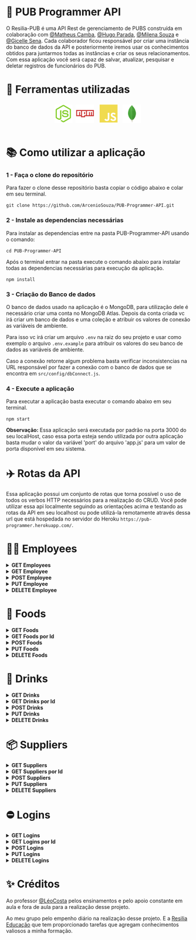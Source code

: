 # :beers: PUB Programmer API

O Resilia-PUB é uma API Rest de gerenciamento de PUBS construída em colaboração com [@Matheus Camba](https://github.com/MatheusCamba), [@Hugo Parada](https://github.com/haparada9), [@Milena Souza](https://github.com/Milena2712) e [@Gicelle Sena](https://github.com/Gicelle-sena). Cada colaborador ficou responsável por criar uma instância do banco de dados da API e posteriormente iremos usar os conhecimentos obtidos para juntarmos todas as instâncias e criar os seus relacionamentos. Com essa aplicação você será capaz de salvar, atualizar, pesquisar e deletar registros de funcionários do PUB. 

# :hammer: Ferramentas utilizadas

<div style="display: inline_block" align="center">
   <img align="center" width='50px' height='50px' src='https://raw.githubusercontent.com/devicons/devicon/2ae2a900d2f041da66e950e4d48052658d850630/icons/nodejs/nodejs-original.svg'>
   <img align="center" width='50px' height='50px' style="margin: 5px" src='https://raw.githubusercontent.com/devicons/devicon/2ae2a900d2f041da66e950e4d48052658d850630/icons/npm/npm-original-wordmark.svg'>
   <img align="center" width='50px' height='50px' style="margin: 5px" src='https://raw.githubusercontent.com/devicons/devicon/master/icons/javascript/javascript-plain.svg'>
   <img align="center" width='50px' height='50px' style="margin: 5px" src='https://raw.githubusercontent.com/devicons/devicon/2ae2a900d2f041da66e950e4d48052658d850630/icons/mongodb/mongodb-original.svg'> 
</div>
<br/>

# :books: Como utilizar a aplicação

### **1 - Faça o clone do repositório**

Para fazer o clone desse repositório basta copiar o código abaixo e colar em seu terminal.
```
git clone https://github.com/ArcenioSouza/PUB-Programmer-API.git
```

### **2 - Instale as dependencias necessárias**

Para instalar as dependencias entre na pasta PUB-Programmer-API usando o comando:
```
cd PUB-Programmer-API
```
Após o terminal entrar na pasta execute o comando abaixo para instalar todas as dependencias necessárias para execução da aplicação.
```
npm install
```

### **3 - Criação do Banco de dados**

O banco de dados usado na aplicação é o MongoDB, para utilização dele é necessário criar uma conta no MongoDB Atlas.
Depois da conta criada vc irá criar um banco de dados e uma coleção e atribuir os valores de conexão as variáveis de ambiente.

Para isso vc irá criar um arquivo `.env` na raiz do seu projeto e usar como exemplo o arquivo `.env.example` para atribuir os valores do seu banco de dados as variáveis de ambiente.

Caso a conexão retorne algum problema basta verificar inconsistencias na URL responsável por fazer a conexão com o banco de dados que se encontra em `src/config/dbConnect.js`.

### **4 - Execute a aplicação**

Para executar a aplicação basta executar o comando abaixo em seu terminal.
```
npm start
```
**Observação:** Essa aplicação será executada por padrão na porta 3000 do seu localHost, caso essa porta esteja sendo utilizada por outra aplicação basta mudar o valor da variável 'port' do arquivo 'app.js' para um valor de porta disponível em seu sistema.
<br/>

# :airplane: Rotas da API

Essa aplicação possui um conjunto de rotas que torna possível o uso de todos os verbos HTTP necessários para a realização do CRUD.
Você pode utilizar essa api localmente seguindo as orientações acima e testando as rotas da API em seu localhost ou pode utilizá-la remotamente através dessa url que está hospedada no servidor do Heroku `https://pub-programmer.herokuapp.com/`.

# 👨‍💼 Employees

<details>
<summary>
<b>GET Employees</b>
</summary>
<br/>
<b>Endpoint:</b> `GET https://pub-programmer.herokuapp.com/employees`
<br/><br/>
<b>Response:</b>
<br/>

```
[
    {
        "id": 1,
        "name": "Arcenio Souza",
        "job": "Gerente",
        "wage": 50000,
        "cpf": 67346720008
    },
    {
        "id": 2,
        "name": "José Oliveira",
        "job": "Copeiro",
        "wage": 2500.7,
        "cpf": 93009185081
    },
    {
        "id": 3,
        "name": "Marcos André",
        "job": "Garçon",
        "wage": 1800,
        "cpf": 55855978095
    },
    {
        "id": 4,
        "name": "Francisco Junior",
        "job": "Auxiliar de Cozinha",
        "wage": 1800,
        "cpf": 22789188009
    },
    {
        "id": 5,
        "name": "Weber Caetano",
        "job": "Barman",
        "wage": 2100.55,
        "cpf": 37842561044
    }
]
```

</details>

<details>
<summary>
<b>GET Employee</b>
</summary>
<br/>
<b>Endpoint:</b> `GET https://pub-programmer.herokuapp.com/employee/:id`
<br/><br/>
<b>Response:</b>
<br/>

```
{
    "id": 1,
    "name": "Arcenio Souza",
    "job": "Gerente",
    "wage": 50000,
    "cpf": 67346720008
}
```

</details>

<details>
<summary>
<b>POST Employee</b>
</summary>
<br/>
<b>Endpoint:</b> `POST https://pub-programmer.herokuapp.com/employee`
<br/><br/>
<b>Body:</b>
<br/>

```
{
    "name": "Arcenio Souza",
    "job": "Gerente",
    "wage": 50000,
    "cpf": 67346720008
}
```
<br/>
<b>Response:</b>
<br/>

```
{
    "message": "Data employees Arcenio Souza, job Gerente, successfully inserted`
}
```
<br/>
<b>Validações:</b>
<br/>

| Parametros Body | Tipo     | Regras de validação                                                            |
| :-------------- | :------- | :------------------------------------------------------------------------------|
| `name`          | `string` | Iniciais em maiúscula; Sem espaços duplos; Sem espaço no inicio e final do nome|
| `job`        | `string` | "Gerente", "Garçon", "Copeiro", "Barman", "Cozinheiro", "Auxiliar de Cozinha"  |
| `wage`          | `number` | Apenas números e casas decimais separadas por ponto - Ex: 5878.47              | 
| `cpf`           | `number` | Apenas números e aceita apenas cpfs válidos segundo as regras da RF            |   

**Regras para nome(name)**
- Deve ter as iniciais em letras maiúsculas e restante em letras minúsculas;
- Não pode haver espaços duplos entre as nomes;
- Não pode haver espaço no inicio ou final do nome;

**Regras para cargo(job)**
- Os cargos permitidos na empresa são: "Gerente", "Garçon", "Copeiro", "Barman", "Cozinheiro" e "Auxiliar de Cozinha". Qualquer cargo diferente desses não serão permitidos;

**Regras para salario(wage)**
- Os valores não devem conter letras ou cifrões;
- Se o valor possuir casas decimais a separação ao digitar deve ser feita com ".";

**Regras para CPF**
- O numero deve ser válido segundo as regras de validação de CPF da Receita Federal que podem ser consultadas através desse link [Como é feita a validação do um CPF](https://www.calculadorafacil.com.br/computacao/validar-cpf)

</details>

<details>
<summary>
<b>PUT Employee</b>
</summary>
<br/>
<b>Endpoint:</b> `PUT https://pub-programmer.herokuapp.com/employee/:id`
<br/><br/>
<b>Body:</b>
<br/>

```
{
    "name": "Arcenio Souza",
    "job": "Gerente",
    "wage": 50000,
    "cpf": 67346720008
}
```
<br/>
<b>Response:</b>
<br/>

```
{
    "message": "Registration successfully updated"
}
```
<br/>
<b>Validações:</b>
<br/>

| Parametros Body | Tipo     | Regras de validação                                                            |
| :-------------- | :------- | :------------------------------------------------------------------------------|
| `name`          | `string` | Iniciais em maiúscula; Sem espaços duplos; Sem espaço no inicio e final do nome|
| `job`        | `string` | "Gerente", "Garçon", "Copeiro", "Barman", "Cozinheiro", "Auxiliar de Cozinha"  |
| `wage`          | `number` | Apenas números e casas decimais separadas por ponto - Ex: 5878.47              | 
| `cpf`           | `number` | Apenas números e aceita apenas cpfs válidos segundo as regras da RF            |   

**Regras para nome(name)**
- Deve ter as iniciais em letras maiúsculas e restante em letras minúsculas;
- Não pode haver espaços duplos entre as nomes;
- Não pode haver espaço no inicio ou final do nome;

**Regras para cargo(job)**
- Os cargos permitidos na empresa são: "Gerente", "Garçon", "Copeiro", "Barman", "Cozinheiro" e "Auxiliar de Cozinha". Qualquer cargo diferente desses não serão permitidos;

**Regras para salario(wage)**
- Os valores não devem conter letras ou cifrões;
- Se o valor possuir casas decimais a separação ao digitar deve ser feita com ".";

**Regras para CPF**
- O numero deve ser válido segundo as regras de validação de CPF da Receita Federal que podem ser consultadas através desse link [Como é feita a validação do um CPF](https://www.calculadorafacil.com.br/computacao/validar-cpf)

</details>

<details>
<summary>
<b>DELETE Employee</b>
</summary>
<br/>
<b>Endpoint:</b> `DELETE https://pub-programmer.herokuapp.com/employee/:id`
<br/><br/>
<b>Response:</b>
<br/>

```
{
    "message": "Successfully deleted record"
}
```    
</details>

# 🍛 Foods

<details>
<summary>
<b>GET Foods</b>
</summary>
<br/>
<b>Endpoint:</b> `GET https://pub-programmer.herokuapp.com/foods`
<br/><br/>
<b>Response:</b>
<br/>

```
[
  {
    "_id": "625db5af8c0192d83d6164f6",
    "title": "batata frita",
    "description": "porção de batata frita",
    "price": "R$16,00",
    "__v": 0
  },
  {
    "_id": "625f5e6c492c8096b654c5d6",
    "title": "coxinha",
    "description": "coxinha de frango com catupiry",
    "price": "14",
    "__v": 0,
    "id": "625f5e6c492c8096b654c5d6"
  }
]
```

</details>

<details>
<summary>
<b>GET Foods por Id</b>
</summary>
<br/>
<b>Endpoint:</b> `GET https://pub-programmer.herokuapp.com/foods/:id`
<br/><br/>
<b>Response:</b>
<br/>

```
[
  {
    "_id": "625f5e6c492c8096b654c5d6",
    "title": "coxinha",
    "description": "coxinha de frango com catupiry",
    "price": "14",
    "__v": 0,
    "id": "625f5e6c492c8096b654c5d6"
  }
]
```

</details>

<details>
<summary>
<b>POST Foods</b>
</summary>
<br/>
<b>Endpoint:</b> `POST https://pub-programmer.herokuapp.com/foods`
<br/><br/>
<b>Body:</b>
<br/>

```
{
    "title": "batata frita",
    "description": "porção de batata frita",
    "price": "R$16,00",
}
```
<br/>
<b>Response:</b>
<br/>

```
{
    "_id": "625db5af8c0192d83d6164f6",
    "title": "batata frita",
    "description": "porção de batata frita",
    "price": "R$16,00",
    "__v": 0
}
```
<br/>
</details>

<details>
<summary>
<b>PUT Foods</b>
</summary>
<br/>
<b>Endpoint:</b> `PUT https://pub-programmer.herokuapp.com/foods/:id`
<br/><br/>
<b>Body:</b>
<br/>

```
{
    "title": "batata frita",
    "description": "porção de batata frita",
    "price": "R$16,00",
}
```
<br/>
<b>Response:</b>
<br/>

```
{
    "message": "Food updated with success."
}
```
</details>

<details>
<summary>
<b>DELETE Foods</b>
</summary>
<br/>
<b>Endpoint:</b> `DELETE https://pub-programmer.herokuapp.com/foods/:id`
<br/><br/>
<b>Response:</b>
<br/>

```
{
    "message": "Food deleted with success."
}
```    
</details>

# 🍹 Drinks

<details>
<summary>
<b>GET Drinks</b>
</summary>
<br/>
<b>Endpoint:</b> `GET https://pub-programmer.herokuapp.com/drinks`
<br/><br/>
<b>Response:</b>
<br/>

```
[
  {
    "_id": "625dc131471a114aff0f0f64",
    "title": "Amstel 600ml",
    "description": "Cerveja Amstel de 600ml",
    "price": "R$14,00",
    "storage": 500,
    "__v": 0
  },
  {
    "_id": "625dc37e4722f7b88ccb14ec",
    "title": "Budweiser 600ml",
    "description": "Cerveja Budweiser de 600ml",
    "price": "R$16,00",
    "storage": 450,
    "__v": 0
  }
]
```

</details>

<details>
<summary>
<b>GET Drinks por Id</b>
</summary>
<br/>
<b>Endpoint:</b> `GET https://pub-programmer.herokuapp.com/drinks/:id`
<br/><br/>
<b>Response:</b>
<br/>

```
[
  {
    "_id": "625dc131471a114aff0f0f64",
    "title": "Amstel 600ml",
    "description": "Cerveja Amstel de 600ml",
    "price": "R$14,00",
    "storage": 500,
    "__v": 0
  }
]
```

</details>

<details>
<summary>
<b>POST Drinks</b>
</summary>
<br/>
<b>Endpoint:</b> `POST https://pub-programmer.herokuapp.com/drinks`
<br/><br/>
<b>Body:</b>
<br/>

```
{
    "title": "Amstel 600ml",
    "description": "Cerveja Amstel de 600ml",
    "price": "R$14,00",
    "storage": 500,
}
```
<br/>
<b>Response:</b>
<br/>

```
{
    "_id": "625dc131471a114aff0f0f64",
    "title": "Amstel 600ml",
    "description": "Cerveja Amstel de 600ml",
    "price": "R$14,00",
    "storage": 500,
    "__v": 0
  }
```
<br/>
</details>

<details>
<summary>
<b>PUT Drinks</b>
</summary>
<br/>
<b>Endpoint:</b> `PUT https://pub-programmer.herokuapp.com/drinks/:id`
<br/><br/>
<b>Body:</b>
<br/>

```
{
    "title": "Amstel 600ml",
    "description": "Cerveja Amstel de 600ml",
    "price": "R$14,00",
    "storage": 500,
}
```
<br/>
<b>Response:</b>
<br/>

```
{
    "message": "Drink updated with success."
}
```
</details>

<details>
<summary>
<b>DELETE Drinks</b>
</summary>
<br/>
<b>Endpoint:</b> `DELETE https://pub-programmer.herokuapp.com/drinks/:id`
<br/><br/>
<b>Response:</b>
<br/>

```
{
    "message": "Drink deleted with success."
}
```    
</details>

# 📦 Suppliers

<details>
<summary>
<b>GET Suppliers</b>
</summary>
<br/>
<b>Endpoint:</b> `GET https://pub-programmer.herokuapp.com/suppliers`
<br/><br/>
<b>Response:</b>
<br/>

```
[
  {
    "_id": "625f56ac492c8096b654c5a7",
    "name": "Heineken",
    "cnpj": "90.581.604/0001-61",
    "number": "965055544",
    "email": "heineken@cervejaria.com.br",
    "__v": 0
  },
  {
    "_id": "62605bc75ef1c66c0b8cb18c",
    "name": "Brahma Chopp",
    "cnpj": "07.526.557/0001-00",
    "number": "987246910",
    "email": "brahma@chopp.com",
    "__v": 0,
    "id": "62605bc75ef1c66c0b8cb18c"
  },
  {
    "_id": "62605c255ef1c66c0b8cb18f",
    "name": "Patagonia Weisse",
    "cnpj": "15.427.207/0002-03",
    "number": "971982684",
    "email": "patagonia@weisse.com",
    "__v": 0
  }
]
```

</details>

<details>
<summary>
<b>GET Suppliers por Id</b>
</summary>
<br/>
<b>Endpoint:</b> `GET https://pub-programmer.herokuapp.com/suppliers/:id`
<br/><br/>
<b>Response:</b>
<br/>

```
[
  {
    "_id": "62605c255ef1c66c0b8cb18f",
    "name": "Patagonia Weisse",
    "cnpj": "15.427.207/0002-03",
    "number": "971982684",
    "email": "patagonia@weisse.com",
    "__v": 0
  }
]
```

</details>

<details>
<summary>
<b>POST Suppliers</b>
</summary>
<br/>
<b>Endpoint:</b> `POST https://pub-programmer.herokuapp.com/suppliers`
<br/><br/>
<b>Body:</b>
<br/>

```
{
    "name": "Patagonia Weisse",
    "cnpj": "15.427.207/0002-03",
    "number": "971982684",
    "email": "patagonia@weisse.com",
}
```
<br/>
<b>Response:</b>
<br/>

```
{
    "_id": "62605c255ef1c66c0b8cb18f",
    "name": "Patagonia Weisse",
    "cnpj": "15.427.207/0002-03",
    "number": "971982684",
    "email": "patagonia@weisse.com",
    "__v": 0
}
```
<br/>
</details>

<details>
<summary>
<b>PUT Suppliers</b>
</summary>
<br/>
<b>Endpoint:</b> `PUT https://pub-programmer.herokuapp.com/suppliers/:id`
<br/><br/>
<b>Body:</b>
<br/>

```
{
    "name": "Patagonia Weisse",
    "cnpj": "15.427.207/0002-03",
    "number": "971982684",
    "email": "patagonia@weisse.com",
}
```
<br/>
<b>Response:</b>
<br/>

```
{
    "message": "Suppliers updated with success."
}
```
</details>

<details>
<summary>
<b>DELETE Suppliers</b>
</summary>
<br/>
<b>Endpoint:</b> `DELETE https://pub-programmer.herokuapp.com/suppliers/:id`
<br/><br/>
<b>Response:</b>
<br/>

```
{
    "message": "Suppliers deleted with success."
}
```    
</details>

# ⛔ Logins

<details>
<summary>
<b>GET Logins</b>
</summary>
<br/>
<b>Endpoint:</b> `GET https://pub-programmer.herokuapp.com/logins`
<br/><br/>
<b>Response:</b>
<br/>

```
[
  {
    "_id": "6266f8b507e9021c6f93acb2",
    "email": "adm@adm.com",
    "password": "adm1234",
    "__v": 0
  }
]
```

</details>

<details>
<summary>
<b>GET Logins por Id</b>
</summary>
<br/>
<b>Endpoint:</b> `GET https://pub-programmer.herokuapp.com/logins/:id`
<br/><br/>
<b>Response:</b>
<br/>

```
[
  {
    "_id": "6266f8b507e9021c6f93acb2",
    "email": "adm@adm.com",
    "password": "adm1234",
    "__v": 0
  }
]
```

</details>

<details>
<summary>
<b>POST Logins</b>
</summary>
<br/>
<b>Endpoint:</b> `POST https://pub-programmer.herokuapp.com/logins`
<br/><br/>
<b>Body:</b>
<br/>

```
{
    "email": "adm@adm.com",
    "password": "adm1234",
}
```
<br/>
<b>Response:</b>
<br/>

```
{
    "_id": "6266f8b507e9021c6f93acb2",
    "email": "adm@adm.com",
    "password": "adm1234",
    "__v": 0
}
```
<br/>
</details>

<details>
<summary>
<b>PUT Logins</b>
</summary>
<br/>
<b>Endpoint:</b> `PUT https://pub-programmer.herokuapp.com/logins/:id`
<br/><br/>
<b>Body:</b>
<br/>

```
{
    "email": "adm@adm.com",
    "password": "adm1234",
}
```
<br/>
<b>Response:</b>
<br/>

```
{
    "message": "Login updated with success."
}
```
</details>

<details>
<summary>
<b>DELETE Logins</b>
</summary>
<br/>
<b>Endpoint:</b> `DELETE https://pub-programmer.herokuapp.com/logins/:id`
<br/><br/>
<b>Response:</b>
<br/>

```
{
    "message": "Login deleted with success."
}
```    
</details>

# :sparkles: Créditos

Ao professor [@LéoCosta](https://github.com/LeoCosta-dev) pelos ensinamentos e pelo apoio constante em aula e fora de aula para a realização desse projeto.

Ao meu grupo pelo empenho diário na realização desse projeto. E a [Resilia Educação](https://www.resilia.com.br/) que tem proporcionado tarefas que agregam conhecimentos valiosos a minha formação.
